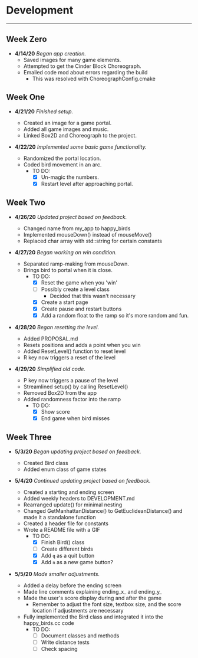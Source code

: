 # Development

---
## Week Zero

 - **4/14/20** *Began app creation.*
    - Saved images for many game elements.
    - Attempted to get the Cinder Block Choreograph.
    - Emailed code mod about errors regarding the build
        - This was resolved with ChoreographConfig.cmake

## Week One

 - **4/21/20** *Finished setup.*
    - Created an image for a game portal.
    - Added all game images and music.
    - Linked Box2D and Choreograph to the project.
 
 - **4/22/20** *Implemented some basic game functionality.*
    - Randomized the portal location. 
    - Coded bird movement in an arc.
        - TO DO: 
            - [x] Un-magic the numbers.
            - [x] Restart level after approaching portal.
 
## Week Two

 - **4/26/20** *Updated project based on feedback.*
    - Changed name from my_app to happy_birds
    - Implemented mouseDown() instead of mouseMove()
    - Replaced char array with std::string for certain constants
 
 - **4/27/20** *Began working on win condition.*
    - Separated ramp-making from mouseDown.
    - Brings bird to portal when it is close. 
        - TO DO:
            - [x] Reset the game when you 'win'
            - [ ] Possibly create a level class
                - Decided that this wasn't necessary
            - [x] Create a start page
            - [x] Create pause and restart buttons
            - [x] Add a random float to the ramp
            so it's more random and fun.
            
 - **4/28/20** *Began resetting the level.*
    - Added PROPOSAL.md
    - Resets positions and adds a point when you win
    - Added ResetLevel() function to reset level
    - R key now triggers a reset of the level
    
 - **4/29/20** *Simplified old code.*
    - P key now triggers a pause of the level
    - Streamlined setup() by calling ResetLevel()
    - Removed Box2D from the app
    - Added randomness factor into the ramp
        - TO DO: 
            - [x] Show score
            - [x] End game when bird misses

## Week Three

 - **5/3/20** *Began updating project based on feedback.*
    - Created Bird class
    - Added enum class of game states
    
 - **5/4/20** *Continued updating project based on feedback.*
    - Created a starting and ending screen
    - Added weekly headers to DEVELOPMENT.md
    - Rearranged update() for minimal nesting
    - Changed GetManhattanDistance() to GetEuclideanDistance()
    and made it a standalone function
    - Created a header file for constants
    - Wrote a README file with a GIF
        - TO DO: 
            - [x] Finish Bird() class
            - [ ] Create different birds
            - [x] Add `q` as a quit button
            - [x] Add `n` as a new game button?
  
 - **5/5/20** *Made smaller adjustments.*
    - Added a delay before the ending screen
    - Made line comments explaining ending_x_ and ending_y_
    - Made the user's score display during and after the game
        - Remember to adjust the font size, textbox size, 
        and the score location if adjustments are necessary
    - Fully implemented the Bird class and integrated it into
    the happy_birds.cc code
        - TO DO:
            - [ ] Document classes and methods
            - [ ] Write distance tests
            - [ ] Check spacing